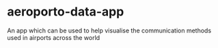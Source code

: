 # aeroporto-data-app
An app which can be used to help visualise the communication methods used in airports across the world
